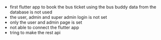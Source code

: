 - first flutter app to book the bus ticket using the bus buddy data from the database is not used
- the user, admin and super admin login is not set
- only the user and admin page is set
- not able to connect the flutter app 
- tring to make the rest api
